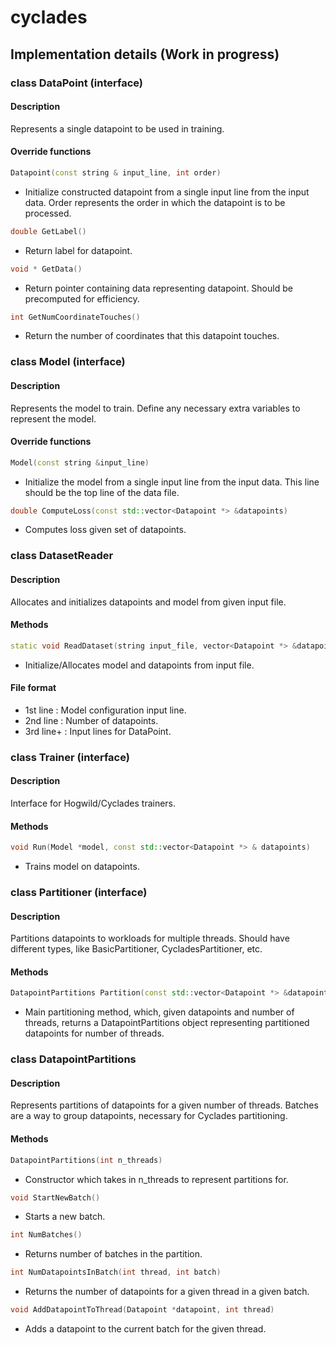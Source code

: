 # cyclades

## Implementation details (Work in progress)
### class DataPoint (interface)
#### Description
Represents a single datapoint to be used in training.
#### Override functions
```c++
Datapoint(const string & input_line, int order)
```
- Initialize constructed datapoint from a single input line from the input data. Order represents
  the order in which the datapoint is to be processed.

```c++
double GetLabel()
```
- Return label for datapoint.

```c++
void * GetData()
```
- Return pointer containing data representing datapoint. Should be precomputed for efficiency.

```c++
int GetNumCoordinateTouches()
```
- Return the number of coordinates that this datapoint touches.

### class Model (interface)
#### Description
Represents the model to train. Define any necessary extra variables to represent the model.
#### Override functions
```c++
Model(const string &input_line)
```
- Initialize the model from a single input line from the input data. This line should be the top line of the data file.

```c++
double ComputeLoss(const std::vector<Datapoint *> &datapoints)
```
- Computes loss given set of datapoints.

### class DatasetReader
#### Description
Allocates and initializes datapoints and model from given input file.
#### Methods
```c++
static void ReadDataset(string input_file, vector<Datapoint *> &datapoints, Model **model);
```
- Initialize/Allocates model and datapoints from input file.

#### File format
- 1st line : Model configuration input line.
- 2nd line : Number of datapoints.
- 3rd line+ : Input lines for DataPoint.

### class Trainer (interface)
#### Description
Interface for Hogwild/Cyclades trainers.
#### Methods
```c++
void Run(Model *model, const std::vector<Datapoint *> & datapoints)
```
- Trains model on datapoints.

### class Partitioner (interface)
#### Description
Partitions datapoints to workloads for multiple threads. Should have different types, like
BasicPartitioner, CycladesPartitioner, etc.
#### Methods
```c++
DatapointPartitions Partition(const std::vector<Datapoint *> &datapoints, int n_threads)
```
- Main partitioning method, which, given datapoints and number of threads,
  returns a DatapointPartitions object representing partitioned datapoints for number of threads.

### class DatapointPartitions
#### Description
Represents partitions of datapoints for a given number of threads.
Batches are a way to group datapoints, necessary for Cyclades partitioning.
#### Methods
```c++
DatapointPartitions(int n_threads)
```
- Constructor which takes in n_threads to represent partitions for.

```c++
void StartNewBatch()
```
- Starts a new batch.

```c++
int NumBatches()
```
- Returns number of batches in the partition.

```c++
int NumDatapointsInBatch(int thread, int batch)
```
- Returns the number of datapoints for a given thread in a given batch.

```c++
void AddDatapointToThread(Datapoint *datapoint, int thread)
```
- Adds a datapoint to the current batch for the given thread.

